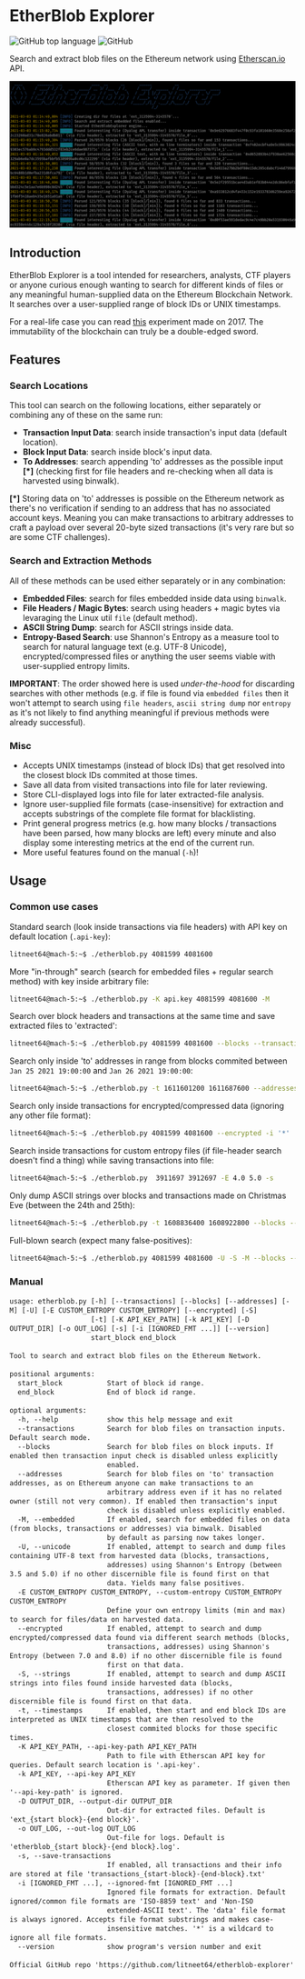 # EtherBlob Explorer
![GitHub top language](https://img.shields.io/github/languages/top/litneet64/etherblob-explorer) ![GitHub](https://img.shields.io/github/license/litneet64/etherblob-explorer)

Search and extract blob files on the Ethereum network using [Etherscan.io](https://etherscan.io/apis) API.

![thumbnail](thumbnail.png)

## Introduction
EtherBlob Explorer is a tool intended for researchers, analysts, CTF players or anyone curious enough wanting to search for different kinds of files or any meaningful human-supplied data on the Ethereum Blockchain Network. It searches over a user-supplied range of block IDs or UNIX timestamps.

 For a real-life case you can read [this](https://boobies.surge.sh/) experiment made on 2017. The immutability of the blockchain can truly be a double-edged sword.

## Features

### Search Locations

This tool can search on the following locations, either separately or combining any of these on the same run:

* **Transaction Input Data**: search inside transaction's input data (default location).
* **Block Input Data**: search inside block's input data.
* **To Addresses**: search appending 'to' addresses as the possible input **[*]** (checking first for file headers and re-checking when all data is harvested using binwalk).

**[\*]** Storing data on 'to' addresses is possible on the Ethereum network as there's no verification if sending to an address that has no associated account keys. Meaning you can make transactions to arbitrary addresses to craft a payload over several 20-byte sized transactions (it's very rare but so are some CTF challenges).

### Search and Extraction Methods

All of these methods can be used either separately or in any combination:

* **Embedded Files**: search for files embedded inside data using `binwalk`.
* **File Headers / Magic Bytes**: search using headers + magic bytes via levaraging the Linux util `file` (default method).
* **ASCII String Dump**: search for ASCII strings inside data.
* **Entropy-Based Search**: use Shannon's Entropy as a measure tool to search for natural language text (e.g. UTF-8 Unicode), encrypted/compressed files or anything the user seems viable with user-supplied entropy limits.

**IMPORTANT**: The order showed here is used _under-the-hood_ for discarding searches with other methods (e.g. if file is found via `embedded files` then it won't attempt to search using `file headers`, `ascii string dump` nor `entropy` as it's not likely to find anything meaningful if previous methods were already successful).

### Misc

* Accepts UNIX timestamps (instead of block IDs) that get resolved into the closest block IDs commited at those times.
* Save all data from visited transactions into file for later reviewing.
* Store CLI-displayed logs into file for later extracted-file analysis.
* Ignore user-supplied file formats (case-insensitive) for extraction and accepts substrings of the complete file format for blacklisting.
* Print general progress metrics (e.g. how many blocks / transactions have been parsed, how many blocks are left) every minute and also display some interesting metrics at the end of the current run.
* More useful features found on the manual (`-h`)!

## Usage

### Common use cases
Standard search (look inside transactions via file headers) with API key on default location (`.api-key`):
```bash
litneet64@mach-5:~$ ./etherblob.py 4081599 4081600
```

More "in-through" search (search for embedded files + regular search method) with key inside arbitrary file:
```bash
litneet64@mach-5:~$ ./etherblob.py -K api.key 4081599 4081600 -M
```

Search over block headers and transactions at the same time and save extracted files to 'extracted':
```bash
litneet64@mach-5:~$ ./etherblob.py 4081599 4081600 --blocks --transactions -D extracted/
```

Search only inside 'to' addresses in range from blocks commited between `Jan 25 2021 19:00:00` and `Jan 26 2021 19:00:00`:
```bash
litneet64@mach-5:~$ ./etherblob.py -t 1611601200 1611687600 --addresses
```

Search only inside transactions for encrypted/compressed data (ignoring any other file format):
```bash
litneet64@mach-5:~$ ./etherblob.py 4081599 4081600 --encrypted -i '*'
```

Search inside transactions for custom entropy files (if file-header search doesn't find a thing) while saving transactions into file:
```bash
litneet64@mach-5:~$ ./etherblob.py  3911697 3912697 -E 4.0 5.0 -s
```

Only dump ASCII strings over blocks and transactions made on Christmas Eve (between the 24th and 25th):
```bash
litneet64@mach-5:~$ ./etherblob.py -t 1608836400 1608922800 --blocks --transactions --strings -i '*'
```

Full-blown search (expect many false-positives):
```bash
litneet64@mach-5:~$ ./etherblob.py 4081599 4081600 -U -S -M --blocks --transactions --addresses
```



### Manual
```
usage: etherblob.py [-h] [--transactions] [--blocks] [--addresses] [-M] [-U] [-E CUSTOM_ENTROPY CUSTOM_ENTROPY] [--encrypted] [-S]
                    [-t] [-K API_KEY_PATH] [-k API_KEY] [-D OUTPUT_DIR] [-o OUT_LOG] [-s] [-i [IGNORED_FMT ...]] [--version]
                    start_block end_block

Tool to search and extract blob files on the Ethereum Network.

positional arguments:
  start_block           Start of block id range.
  end_block             End of block id range.

optional arguments:
  -h, --help            show this help message and exit
  --transactions        Search for blob files on transaction inputs. Default search mode.
  --blocks              Search for blob files on block inputs. If enabled then transaction input check is disabled unless explicitly
                        enabled.
  --addresses           Search for blob files on 'to' transaction addresses, as on Ethereum anyone can make transactions to an
                        arbitrary address even if it has no related owner (still not very common). If enabled then transaction's input
                        check is disabled unless explicitly enabled.
  -M, --embedded        If enabled, search for embedded files on data (from blocks, transactions or addresses) via binwalk. Disabled
                        by default as parsing now takes longer.
  -U, --unicode         If enabled, attempt to search and dump files containing UTF-8 text from harvested data (blocks, transactions,
                        addresses) using Shannon's Entropy (between 3.5 and 5.0) if no other discernible file is found first on that
                        data. Yields many false positives.
  -E CUSTOM_ENTROPY CUSTOM_ENTROPY, --custom-entropy CUSTOM_ENTROPY CUSTOM_ENTROPY
                        Define your own entropy limits (min and max) to search for files/data on harvested data.
  --encrypted           If enabled, attempt to search and dump encrypted/compressed data found via different search methods (blocks,
                        transactions, addresses) using Shannon's Entropy (between 7.0 and 8.0) if no other discernible file is found
                        first on that data.
  -S, --strings         If enabled, attempt to search and dump ASCII strings into files found inside harvested data (blocks,
                        transactions, addresses) if no other discernible file is found first on that data.
  -t, --timestamps      If enabled, then start and end block IDs are interpreted as UNIX timestamps that are then resolved to the
                        closest commited blocks for those specific times.
  -K API_KEY_PATH, --api-key-path API_KEY_PATH
                        Path to file with Etherscan API key for queries. Default search location is '.api-key'.
  -k API_KEY, --api-key API_KEY
                        Etherscan API key as parameter. If given then '--api-key-path' is ignored.
  -D OUTPUT_DIR, --output-dir OUTPUT_DIR
                        Out-dir for extracted files. Default is 'ext_{start block}-{end block}'.
  -o OUT_LOG, --out-log OUT_LOG
                        Out-file for logs. Default is 'etherblob_{start block}-{end block}.log'.
  -s, --save-transactions
                        If enabled, all transactions and their info are stored at file 'transactions_{start-block}-{end-block}.txt'
  -i [IGNORED_FMT ...], --ignored-fmt [IGNORED_FMT ...]
                        Ignored file formats for extraction. Default ignored/common file formats are 'ISO-8859 text' and 'Non-ISO
                        extended-ASCII text'. The 'data' file format is always ignored. Accepts file format substrings and makes case-
                        insensitive matches. '*' is a wildcard to ignore all file formats.
  --version             show program's version number and exit

Official GitHub repo 'https://github.com/litneet64/etherblob-explorer'
```
